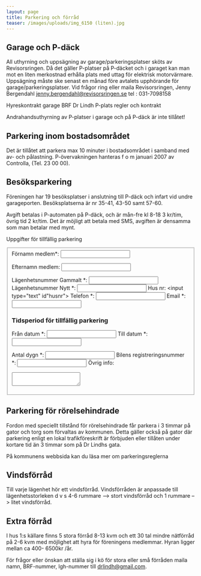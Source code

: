 ```yaml
---
layout: page
title: Parkering och förråd
teaser: /images/uploads/img_6150 (liten).jpg
---
```

## Garage och P-däck
All uthyrning och uppsägning av garage/parkeringsplatser sköts av Revisorsringen. Då det gäller P-platser på P-däcket och i garaget kan man mot en liten merkostnad erhålla plats med uttag för elektrisk motorvärmare.
Uppsägning måste ske senast en månad före avtalets upphörande för garage/parkeringsplatser.
Vid frågor ring eller maila Revisorsringen, Jenny Bergendahl jenny.bergendahl@revisorsringen.se tel : 031-7098158

Hyreskontrakt garage BRF Dr Lindh
P-plats regler och kontrakt

Andrahandsuthyrning av P-platser i garage och på P-däck är inte tillåtet!

## Parkering inom bostadsområdet
Det är tillåtet att parkera max 10 minuter i bostadsområdet i samband med av- och pålastning.
P-övervakningen hanteras f o m januari 2007 av Controlla, (Tel. 23 00 00).

## Besöksparkering
Föreningen har 19 besöksplatser i anslutning till P-däck och infart vid undre garageporten. Besöksplatserna är nr 35-41, 43-50 samt 57-60.

Avgift betalas i P-automaten på P-däck, och är mån-fre kl 8-18 3 kr/tim, övrig tid 2 kr/tim. Det är möjligt att betala med SMS, avgiften är densamma som man betalar med mynt.

Uppgifter för tillfällig parkering

<fieldset>
<form data-netlify=true data-netlify-honeypot="bot-field">
<label>Förnamn medlem*:</label>
<input type="text" name="fornamn">

<label for="efternamn">Efternamn medlem:</label>
<input type="text" id="efternamn">

<label for="lagenhetsnummer">Lägenhetsnummer Gammalt \*:</label>
<input type="text" id="lagenhetsnummer">
<label for="lagenhetsnummer_nytt">Lägenhetsnummer Nytt \*:</label>
<input type="text" id="lagenhetsnummer_nytt">
<label for="husnr">Hus nr:</label>
<input type="text" id"husnr">
<label for="telefon">Telefon \*:</label>
<input type="text" id="telefon">
<label for="epost">Email \*:</label>
<input type="text" id="epost">
### Tidsperiod för tillfällig parkering
<label for="fran">Från datum \*:</label>
<input type="text" id="fran">
<label for="till">Till datum \*:</label>
<input type="text" id="till">

<label for="antal_dygn">Antal dygn \*:</label>
<input type="text" id="antal_dygn">
<label for="regnr">Bilens registreringsnummer \*:</label>
<input type="text" id="regnr">
<label for="ovrigt">Övrig info:</label>
<textarea id="ovrigt">

</textarea>
</form>
</fieldset>

## Parkering för rörelsehindrade
Fordon med speciellt tillstånd för rörelsehindrade får parkera i 3 timmar på gator och torg som förvaltas av kommunen. Detta gäller också på gator där parkering enligt en lokal trafikföreskrift är förbjuden eller tillåten under kortare tid än 3 timmar som på Dr Lindhs gata.

På kommunens webbsida kan du läsa mer om parkeringsreglerna

## Vindsförråd
Till varje lägenhet hör ett vindsförråd. Vindsförråden är anpassade till lägenhetsstorleken d v s 4-6 rummare –> stort vindsförråd och 1 rummare –> litet vindsförråd.

## Extra förråd
I hus 1:s källare finns 5 stora förråd 8-13 kvm och ett 30 tal mindre nätförråd på 2-6 kvm med möjlighet att hyra för föreningens medlemmar. Hyran ligger mellan ca 400- 6500kr /år.

För frågor eller önskan att ställa sig i kö för stora eller små förråden maila namn, BRF-nummer, lgh-nummer till drlindh@gmail.com.

 
